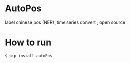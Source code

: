 # AutoPos
label chinese pos (NER) ,time series convert , open source
# How to run
```shell
$ pip install autoPos
```
